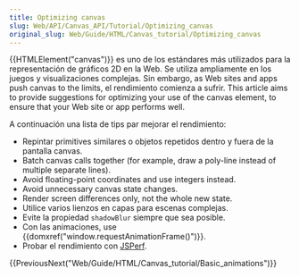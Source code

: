 ```yaml
---
title: Optimizing canvas
slug: Web/API/Canvas_API/Tutorial/Optimizing_canvas
original_slug: Web/Guide/HTML/Canvas_tutorial/Optimizing_canvas
---
```


{{HTMLElement("canvas")}} es uno de los estándares más utilizados para la representación de gráficos 2D en la Web. Se utiliza ampliamente en los juegos y visualizaciones complejas. Sin embargo, as Web sites and apps push canvas to the limits, el rendimiento comienza a sufrir. This article aims to provide suggestions for optimizing your use of the canvas element, to ensure that your Web site or app performs well.

A continuación una lista de tips par mejorar el rendimiento:

- Repintar primitives similares o objetos repetidos dentro y fuera de la pantalla canvas.
- Batch canvas calls together (for example, draw a poly-line instead of multiple separate lines).
- Avoid floating-point coordinates and use integers instead.
- Avoid unnecessary canvas state changes.
- Render screen differences only, not the whole new state.
- Utilice varios lienzos en capas para escenas complejas.
- Evite la propiedad `shadowBlur` siempre que sea posible.
- Con las animaciones, use {{domxref("window.requestAnimationFrame()")}}.
- Probar el rendimiento con [JSPerf](http://jsperf.com).

{{PreviousNext("Web/Guide/HTML/Canvas_tutorial/Basic_animations")}}
